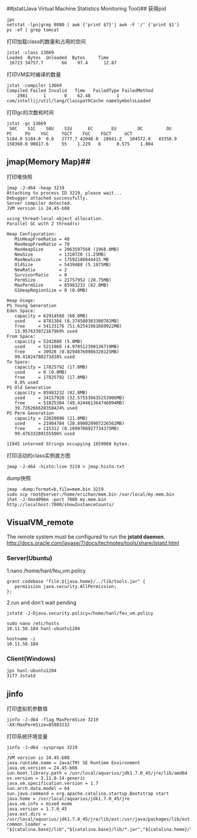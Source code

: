 ##jstat(Java Virtual Machine Statistics Monitoring Tool)##
获得pid

	jps
	netstat -lpn|grep 8080 | awk {'print $7}'| awk -F '/' {'print $1'}
	ps -ef | grep tomcat

打印加载class的数量和占用的空间

	jstat -class 13669
	Loaded  Bytes  Unloaded  Bytes     Time
	 16723 34757.7       66    97.4      12.87

打印VM实时编译的数量

	jstat -compiler 13669
	Compiled Failed Invalid   Time   FailedType FailedMethod
	    2981      1       0    62.48          1 com/intellij/util/lang/ClasspathCache nameSymbolsLoaded

打印gc的次数和时间

	jstat -gc 13669
	 S0C    S1C    S0U    S1U      EC       EU        OC         OU       PC     PU    YGC     YGCT    FGC    FGCT     GCT
	5184.0 5184.0  0.0   2777.7 42048.0  28641.2   104572.0   43358.9   150360.0 90817.6     55    1.229   6      0.575    1.804

## jmap(Memory Map)##
打印堆快照

	jmap -J-d64 -heap 3219
	Attaching to process ID 3219, please wait...
	Debugger attached successfully.
	Server compiler detected.
	JVM version is 24.45-b08
	
	using thread-local object allocation.
	Parallel GC with 2 thread(s)
	
	Heap Configuration:
	   MinHeapFreeRatio = 40
	   MaxHeapFreeRatio = 70
	   MaxHeapSize      = 2063597568 (1968.0MB)
	   NewSize          = 1310720 (1.25MB)
	   MaxNewSize       = 17592186044415 MB
	   OldSize          = 5439488 (5.1875MB)
	   NewRatio         = 2
	   SurvivorRatio    = 8
	   PermSize         = 21757952 (20.75MB)
	   MaxPermSize      = 85983232 (82.0MB)
	   G1HeapRegionSize = 0 (0.0MB)
	
	Heap Usage:
	PS Young Generation
	Eden Space:
	   capacity = 62914560 (60.0MB)
	   used     = 8781384 (8.374580383300781MB)
	   free     = 54133176 (51.62541961669922MB)
	   13.957633972167969% used
	From Space:
	   capacity = 5242880 (5.0MB)
	   used     = 5211960 (4.970512390136719MB)
	   free     = 30920 (0.02948760986328125MB)
	   99.41024780273438% used
	To Space:
	   capacity = 17825792 (17.0MB)
	   used     = 0 (0.0MB)
	   free     = 17825792 (17.0MB)
	   0.0% used
	PS Old Generation
	   capacity = 85983232 (82.0MB)
	   used     = 34157928 (32.575538635253906MB)
	   free     = 51825304 (49.424461364746094MB)
	   39.726266628358424% used
	PS Perm Generation
	   capacity = 22020096 (21.0MB)
	   used     = 21904784 (20.890029907226562MB)
	   free     = 115312 (0.1099700927734375MB)
	   99.47633289155506% used
	
	11945 interned Strings occupying 1659968 bytes.

打印活动的class实例直方图

	jmap -J-d64 -histo:live 3219 > jmap.histo.txt

dump快照

	jmap -dump:format=b,file=mem.bin 3219
	sudo scp root@server:/home/erichan/mem.bin /var/local/my.mem.bin
	jhat -J-Xmx4096m -port 7000 my.mem.bin
	http://localhost:7000/showInstanceCounts/

## VisualVM_remote ##
The remote system must be configured to run the **jstatd daemon**.
http://docs.oracle.com/javase/7/docs/technotes/tools/share/jstatd.html

### Server(Ubuntu) ###
1.nano /home/hanl/feu_vm.policy

	grant codebase "file:${java.home}/../lib/tools.jar" {
	   permission java.security.AllPermission;
	};

2.run and don't wait pending

	jstatd -J-Djava.security.policy=/home/hanl/feu_vm.policy

	sudo nano /etc/hosts
	10.11.58.184 hanl-ubuntu1204
	
	hostname -i
	10.11.58.184
	
### Client(Windows) ###
	jps hanl-ubuntu1204
	3177 Jstatd

## jinfo ##
打印虚拟机参数值

	jinfo -J-d64 -flag MaxPermSize 3219
	-XX:MaxPermSize=85983232
	
打印系统环境变量

	jinfo -J-d64 -sysprops 3219
	...
	JVM version is 24.45-b08
	java.runtime.name = Java(TM) SE Runtime Environment
	java.vm.version = 24.45-b08
	sun.boot.library.path = /usr/local/aquarius/jdk1.7.0_45/jre/lib/amd64
	os.version = 3.11.0-14-generic
	java.vm.specification.version = 1.7
	sun.arch.data.model = 64
	sun.java.command = org.apache.catalina.startup.Bootstrap start
	java.home = /usr/local/aquarius/jdk1.7.0_45/jre
	java.vm.info = mixed mode
	java.version = 1.7.0_45
	java.ext.dirs = /usr/local/aquarius/jdk1.7.0_45/jre/lib/ext:/usr/java/packages/lib/ext
	common.loader = "${catalina.base}/lib","${catalina.base}/lib/*.jar","${catalina.home}/lib","${catalina.home}/lib/*.jar"


